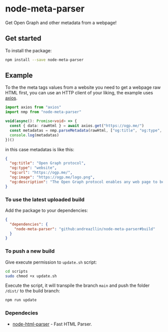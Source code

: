 # node-meta-parser

Get Open Graph and other metadata from a webpage!

## Get started

To install the package:

```bash
npm install --save node-meta-parser
```

## Example

To the the meta tags values from a website you need to get a webpage raw HTML first, you can use an HTTP client of your liking, the example uses [axios](https://www.npmjs.com/package/axios).

```typescript
import axios from "axios"
import nmp from "node-meta-parser"

void(async(): Promise<void> => {
  const { data: rawHtml } = await axios.get("https://ogp.me/")
  const metadatas = nmp.parseMetadata(rawHtml, ["og:title", "og:type", "og:url", "og:image", "og:description"])
  console.log(metadatas)
})()
```

in this case metadatas is like this:

```json
{
  "og:title": "Open Graph protocol",
  "og:type": "website",
  "og:url": "https://ogp.me/",
  "og:image": "https://ogp.me/logo.png",
  "og:description": "The Open Graph protocol enables any web page to become a rich object in a social graph."
}
```

### To use the latest uploaded build

Add the package to your dependencies:

```json
{
  "dependencies": {
    "node-meta-parser": "github:andreazllin/node-meta-parser#build"
  }
}
```

### To push a new build

Give execute permission to `update.sh` script:

```bash
cd scripts
sudo chmod +x update.sh
```

Execute the script, it will transpile the branch `main` and push the folder `/dist/` to the build branch:

```bash
npm run update
```

### Dependecies

- [node-html-parser](https://www.npmjs.com/package/node-html-parser) - Fast HTML Parser.
